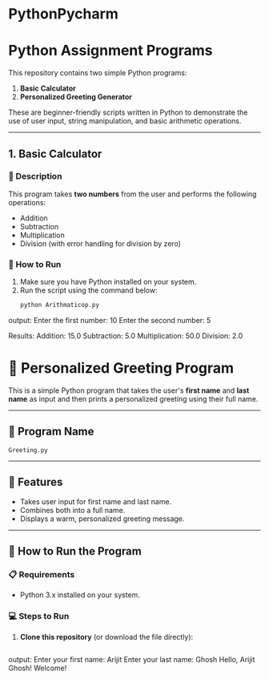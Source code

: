 # PythonPycharm
# Python Assignment Programs

This repository contains two simple Python programs:

1. **Basic Calculator**
2. **Personalized Greeting Generator**

These are beginner-friendly scripts written in Python to demonstrate the use of user input, string manipulation, and basic arithmetic operations.

---

## 1. Basic Calculator

### 📝 Description
This program takes **two numbers** from the user and performs the following operations:
- Addition
- Subtraction
- Multiplication
- Division (with error handling for division by zero)

### 🚀 How to Run
1. Make sure you have Python installed on your system.
2. Run the script using the command below:
   ```bash
   python Arithmaticop.py
output:
Enter the first number: 10
Enter the second number: 5

Results:
Addition: 15.0
Subtraction: 5.0
Multiplication: 50.0
Division: 2.0
# 👋 Personalized Greeting Program

This is a simple Python program that takes the user's **first name** and **last name** as input and then prints a personalized greeting using their full name.

---

## 📌 Program Name

`Greeting.py`

---

## 📝 Features

- Takes user input for first name and last name.
- Combines both into a full name.
- Displays a warm, personalized greeting message.

---

## 🚀 How to Run the Program

### 📋 Requirements

- Python 3.x installed on your system.

### 💻 Steps to Run

1. **Clone this repository** (or download the file directly):
   ```bash
output:
Enter your first name: Arijit
Enter your last name: Ghosh
Hello, Arijit Ghosh! Welcome!


